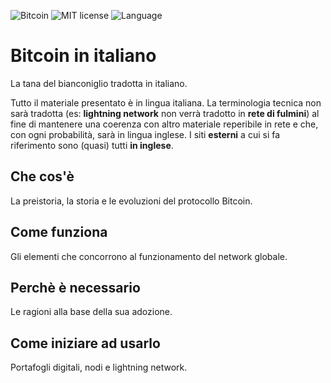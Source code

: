 ![Bitcoin](https://img.shields.io/badge/bitcoin-btc-orange) ![MIT license](https://img.shields.io/badge/license-MIT-blue) ![Language](https://img.shields.io/badge/language-ITA-green)

# Bitcoin in italiano
La tana del bianconiglio tradotta in italiano.

Tutto il materiale presentato è in lingua italiana. La terminologia tecnica non sarà tradotta (es: __lightning network__ non verrà tradotto in __rete di fulmini__) al fine di mantenere una coerenza con altro materiale reperibile in rete  e che, con ogni probabilità, sarà in lingua inglese. I siti __esterni__ a cui si fa riferimento sono (quasi) tutti __in inglese__. 

## Che cos'è
La preistoria, la storia e le evoluzioni del protocollo Bitcoin.

## Come funziona
Gli elementi che concorrono al funzionamento del network globale.

## Perchè è necessario 
Le ragioni alla base della sua adozione.

## Come iniziare ad usarlo
Portafogli digitali, nodi e lightning network.
